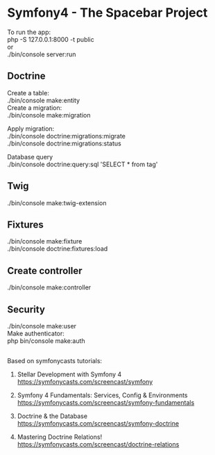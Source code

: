 # Symfony4 - The Spacebar Project

To run the app: <br />
php -S 127.0.0.1:8000 -t public 
<br />or <br />
./bin/console server:run

## Doctrine
Create a table: <br />
./bin/console make:entity <br />
Create a migration: <br />
./bin/console make:migration

Apply migration: <br />
./bin/console doctrine:migrations:migrate <br />
./bin/console doctrine:migrations:status

Database query <br />
./bin/console doctrine:query:sql 'SELECT * from tag'

## Twig
./bin/console make:twig-extension

## Fixtures
./bin/console make:fixture<br />
./bin/console doctrine:fixtures:load

## Create controller
./bin/console make:controller

## Security
./bin/console make:user <br />
Make authenticator:<br />
php bin/console make:auth

##
Based on symfonycasts tutorials:
1. Stellar Development with Symfony 4
https://symfonycasts.com/screencast/symfony

2. Symfony 4 Fundamentals: Services, Config & Environments
https://symfonycasts.com/screencast/symfony-fundamentals

3. Doctrine & the Database
https://symfonycasts.com/screencast/symfony-doctrine

4. Mastering Doctrine Relations!
https://symfonycasts.com/screencast/doctrine-relations
